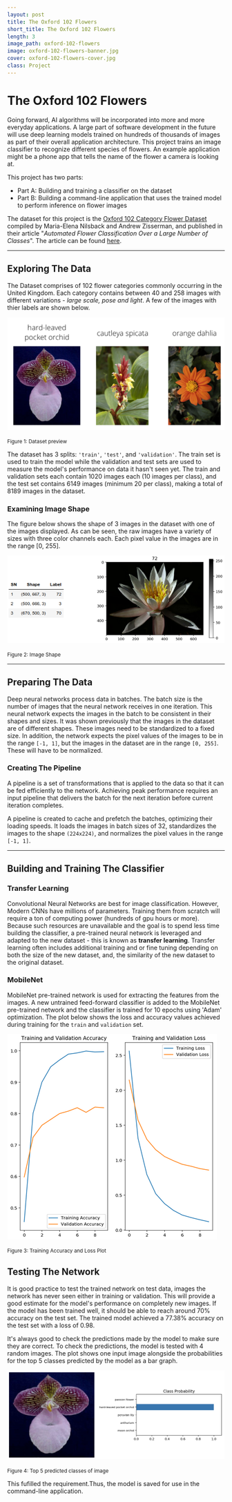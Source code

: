 ```yaml
---
layout: post
title: The Oxford 102 Flowers
short_title: The Oxford 102 Flowers
length: 3
image_path: oxford-102-flowers
image: oxford-102-flowers-banner.jpg
cover: oxford-102-flowers-cover.jpg
class: Project
---
```


# The Oxford 102 Flowers

Going forward, AI algorithms will be incorporated into more and more everyday applications. A large part of software development in the future will use deep learning models trained on hundreds of thousands of images as part of their overall application architecture. This project trains an image classifier to recognize different species of flowers. An example application might be a phone app that tells the name of the flower a camera is looking at.

This project has two parts:

- Part A: Building and training a classifier on the dataset
- Part B: Building a command-line application that uses the trained model to perform inference on flower images

The dataset for this project is the [Oxford 102 Category Flower Dataset](http://www.robots.ox.ac.uk/~vgg/data/flowers/102/index.html) compiled by Maria-Elena Nilsback and Andrew Zisserman, and published in their article "_Automated Flower Classification Over a Large Number of Classes_". The article can be found [here](https://www.robots.ox.ac.uk/~vgg/publications/2008/Nilsback08/).

---

## Exploring The Data

The Dataset comprises of 102 flower categories commonly occurring in the United Kingdom. Each category contains between 40 and 258 images with different variations - _large scale, pose and light_. A few of the images with thier labels are shown below.

![The Oxford Flowers](/assets/images/oxford-102-flowers/flowers.png)

<figcaption class="level">
    <small class="level-item figcaption">Figure 1: Dataset preview</small>
</figcaption>

The dataset has 3 splits: `'train'`, `'test'`, and `'validation'`. The train set is used to train the model while the validation and test sets are used to measure the model's performance on data it hasn't seen yet.
The train and validation sets each contain 1020 images each (10 images per class), and the test set contains 6149 images (minimum 20 per class), making a total of 8189 images in the dataset.

### Examining Image Shape

The figure below shows the shape of 3 images in the dataset with one of the images displayed. As can be seen, the raw images have a variety of sizes with three color channels each. Each pixel value in the images are in the range \[0, 255\].

![Dataset Preview](/assets/images/oxford-102-flowers/dataset_preview.png)

<figcaption class="level">
    <small class="level-item figcaption">Figure 2: Image Shape</small>
</figcaption>

---

## Preparing The Data

Deep neural networks process data in batches. The batch size is the number of images that the neural network receives in one iteration. This neural network expects the images in the batch to be consistent in their shapes and sizes. It was shown previously that the images in the dataset are of different shapes. These images need to be standardized to a fixed size. In addition, the network expects the pixel values of the images to be in the range `[-1, 1]`, but the images in the dataset are in the range `[0, 255]`. These will have to be normalized.

### Creating The Pipeline

A pipeline is a set of transformations that is applied to the data so that it can be fed efficiently to the network. Achieving peak performance requires an input pipeline that delivers the batch for the next iteration before current iteration completes.

A pipeline is created to cache and prefetch the batches, optimizing their loading speeds. It loads the images in batch sizes of 32, standardizes the images to the shape `(224x224)`, and normalizes the pixel values in the range `[-1, 1]`.

---

## Building and Training The Classifier

### Transfer Learning

Convolutional Neural Networks are best for image classification. However, Modern CNNs have millions of parameters. Training them from scratch will require a ton of computing power (hundreds of gpu hours or more). Because such resources are unavailable and the goal is to spend less time building the classifier, a pre-trained neural network is leveraged and adapted to the new dataset - this is known as **transfer learning**. Transfer learning often includes additional training and or fine tuning depending on both the size of the new dataset, and, the similarity of the new dataset to the original dataset.

### MobileNet

MobileNet pre-trained network is used for extracting the features from the images. A new untrained feed-forward classifier is added to the MobileNet pre-trained network and the classifier is trained for 10 epochs using 'Adam' optimization. The plot below shows the loss and accuracy values achieved during training for the `train` and `validation` set.

![Training Accuracy and Loss Plot](/assets/images/oxford-102-flowers/loss_accuracy_train_val.png)

<figcaption class="level">
    <small class="level-item figcaption">Figure 3: Training Accuracy and Loss Plot</small>
</figcaption>

## Testing The Network

It is good practice to test the trained network on test data, images the network has never seen either in training or validation. This will provide a good estimate for the model's performance on completely new images. If the model has been trained well, it should be able to reach around 70% accuracy on the test set. The trained model achieved a 77.38% accuracy on the test set with a loss of 0.98.

It's always good to check the predictions made by the model to make sure they are correct. To check the predictions, the model is tested with 4 random images. The plot shows one input image alongside the probabilities for the top 5 classes predicted by the model as a bar graph.

![Top 5 predicted classes of image](/assets/images/oxford-102-flowers/inference_example.png)

<figcaption class="level">
    <small class="level-item figcaption">Figure 4: Top 5 predicted classes of image</small>
</figcaption>

This fufilled the requirement.Thus, the model is saved for use in the command-line application.
